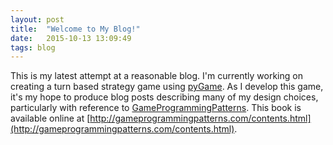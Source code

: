 ```yaml
---
layout: post
title:  "Welcome to My Blog!"
date:   2015-10-13 13:09:49
tags: blog
---
```


This is my latest attempt at a reasonable blog.  I'm currently working on creating a turn based strategy game using [pyGame](https://www.pygame.org/docs/).  As I develop this game, it's my hope to produce blog posts describing many of my design choices, particularly with reference to [GameProgrammingPatterns](http://gameprogrammingpatterns.com/).  This book is available online at [http://gameprogrammingpatterns.com/contents.html](http://gameprogrammingpatterns.com/contents.html).
